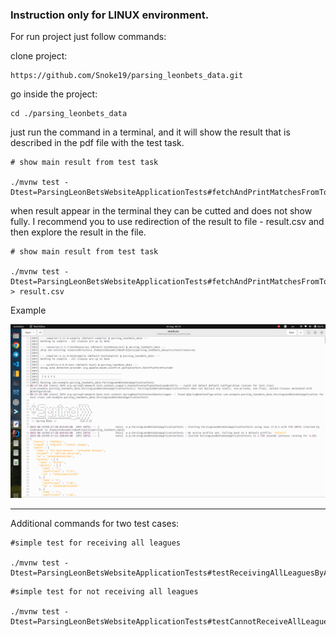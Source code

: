 <h3> Instruction only for LINUX environment. </h3>

For run project just follow commands:

clone project:
```shell 
https://github.com/Snoke19/parsing_leonbets_data.git
```

go inside the project:
```shell 
cd ./parsing_leonbets_data 
```

just run the command in a terminal, and it will show the result that is described in the pdf file with the test task.

```shell
# show main result from test task

./mvnw test -Dtest=ParsingLeonBetsWebsiteApplicationTests#fetchAndPrintMatchesFromTopLeaguesInfo
```

when result appear in the terminal they can be cutted and does not show fully. I recommend you to use redirection of the result to file - result.csv and then explore the result in the file.

```shell
# show main result from test task

./mvnw test -Dtest=ParsingLeonBetsWebsiteApplicationTests#fetchAndPrintMatchesFromTopLeaguesInfo > result.csv
```
Example

![Screenshot from 2023-08-26 00-18-47.png](assets/result_csv.png)

***

Additional commands for two test cases:

```shell
#simple test for receiving all leagues

./mvnw test -Dtest=ParsingLeonBetsWebsiteApplicationTests#testReceivingAllLeaguesByAllSports
```

```shell
#simple test for not receiving all leagues

./mvnw test -Dtest=ParsingLeonBetsWebsiteApplicationTests#testCannotReceiveAllLeaguesWithoutSport
```